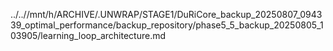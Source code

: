 ../..//mnt/h/ARCHIVE/.UNWRAP/STAGE1/DuRiCore_backup_20250807_094339_optimal_performance/backup_repository/phase5_5_backup_20250805_103905/learning_loop_architecture.md